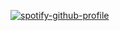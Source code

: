 [![spotify-github-profile](https://spotify-github-profile.vercel.app/api/view?uid=31oycv7eovl4nkzrzs6gldn5flnm&cover_image=true&theme=novatorem&show_offline=false&background_color=ffffff&interchange=false&bar_color=ffffff&bar_color_cover=false)](https://github.com/kittinan/spotify-github-profile)
